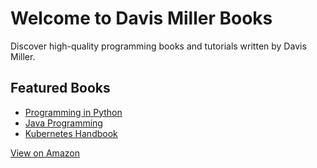 # Welcome to Davis Miller Books

Discover high-quality programming books and tutorials written by Davis Miller.

## Featured Books
- [Programming in Python](python.md)
- [Java Programming](java.md)
- [Kubernetes Handbook](kubernetes.md)

[View on Amazon](https://www.amazon.com)
